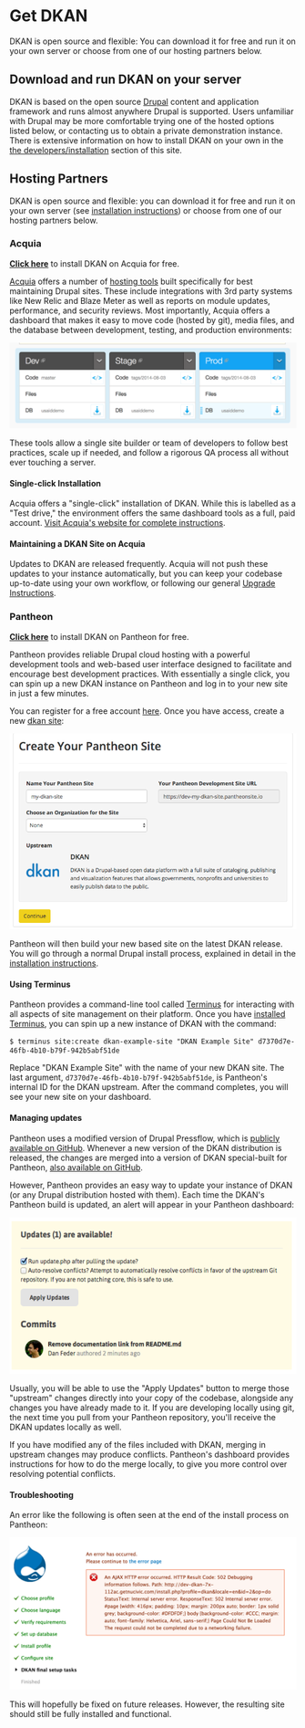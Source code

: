 # Get DKAN

DKAN is open source and flexible: You can download it for free and run it on your own server or choose from one of our hosting partners below.

## Download and run DKAN on your server

DKAN is based on the open source </a><a href="http://drupal.org">Drupal</a> content and application framework and runs almost anywhere Drupal is supported.  Users unfamiliar with Drupal may be more comfortable trying one of the hosted options listed below, or contacting us to obtain a private demonstration instance. There is extensive information on how to install DKAN on your own in the [the developers/installation](/dkan-documentation/dkan-developers/installation) section of this site.

## Hosting Partners

DKAN is open source and flexible: you can download it for free and run it on your own server (see [installation instructions](installation.rst)) or choose from one of our hosting partners below.

### Acquia

**[Click here](https://insight.acquia.com/free?distro=dkantestdrive)**  to install DKAN on Acquia for free.

[Acquia](http://acquia.com) offers a number of [hosting tools](http://www.acquia.com/products-services/acquia-cloud#Overview) built specifically for best maintaining Drupal sites. These include integrations with 3rd party systems like New Relic and Blaze Meter as well as reports on module updates, performance, and security reviews. Most importantly, Acquia offers a dashboard that makes it easy to move code (hosted by git), media files, and the database between development, testing, and production environments:

![Acquia Dashboard screenshot](../images/acquia-dashboard.png)

These tools allow a single site builder or team of developers to follow best practices, scale up if needed, and follow a rigorous QA process all without ever touching a server.

#### Single-click Installation

Acquia offers a "single-click" installation of DKAN. While this is labelled as a "Test drive," the environment offers the same dashboard tools as a full, paid account. [Visit Acquia's website for complete instructions](https://docs.acquia.com/cloud/free/aws-testdrive/dkan).

#### Maintaining a DKAN Site on Acquia

Updates to DKAN are released frequently. Acquia will not push these updates to your instance automatically, but you can keep your codebase up-to-date using your own workflow, or following our general [Upgrade Instructions](../development/maintaining.md).

### Pantheon

**[Click here](https://dashboard.getpantheon.com/products/dkan/spinup)**  to install DKAN on Pantheon for free.

Pantheon provides reliable Drupal cloud hosting with a powerful development tools and web-based user interface designed to facilitate and encourage best development practices. With essentially a single click, you can spin up a new DKAN instance on Pantheon and log in to your new site in just a few minutes.

You can register for a free account [here](https://www.getpantheon.com/). Once you have access, create a new [dkan site](https://dashboard.getpantheon.com/products/dkan/spinup):

![Pantheon new site form](../images/Pantheon_Dashboard.png)

Pantheon will then build your new based site on the latest DKAN release. You will go through a normal Drupal install process, explained in detail in the [installation instructions](../installation.md).

#### Using Terminus

Pantheon provides a command-line tool called [Terminus](https://pantheon.io/docs/terminus/) for interacting with all aspects of site management on their platform. Once you have [installed Terminus](https://pantheon.io/docs/terminus/install/), you can spin up a new instance of DKAN with the command:

```
$ terminus site:create dkan-example-site "DKAN Example Site" d7370d7e-46fb-4b10-b79f-942b5abf51de
```

Replace "DKAN Example Site" with the name of your new DKAN site. The last argument, `d7370d7e-46fb-4b10-b79f-942b5abf51de`, is Pantheon's internal ID for the DKAN upstream. After the command completes, you will see your new site on your dashboard.

#### Managing updates

Pantheon uses a modified version of Drupal Pressflow, which is [publicly available on GitHub](https://github.com/pantheon-systems/drops-7). Whenever a new version of the DKAN distribution is released, the changes are merged into a version of DKAN special-built for Pantheon, [also available on GitHub](https://github.com/NuCivic/dkan-drops-7).

However, Pantheon provides an easy way to update your instance of DKAN (or any Drupal distribution hosted with them). Each time the DKAN's Pantheon build is updated, an alert will appear in your Pantheon dashboard:

![Pulling in upstream changes via UI](../images/pantheon-updates.png)

Usually, you will be able to use the "Apply Updates" button to merge those "upstream" changes directly into your copy of the codebase, alongside any changes you have already made to it. If you are developing locally using git, the next time you pull from your Pantheon repository, you'll receive the DKAN updates locally as well.

If you have modified any of the files included with DKAN, merging in upstream changes may produce conflicts. Pantheon's dashboard provides instructions for how to do the merge locally, to give you more control over resolving potential conflicts.

#### Troubleshooting

An error like the following is often seen at the end of the install process on Pantheon:

![An AJAX HTTP error occurred. HTTP Result Code: 502 Debugging information follows...](../images/pantheon-error.png)

This will hopefully be fixed on future releases. However, the resulting site should still be fully installed and functional.

